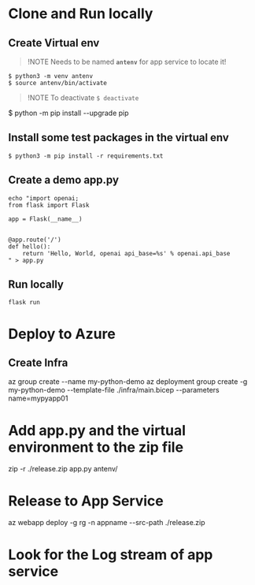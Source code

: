 

# Clone and Run locally

##  Create Virtual env

 > !NOTE
 > Needs to be named **`antenv`** for app service to locate it!

```
$ python3 -m venv antenv
$ source antenv/bin/activate
```

 > !NOTE To deactivate 
 > `$ deactivate`


$ python -m pip install --upgrade pip

## Install some test packages in the virtual env

```
$ python3 -m pip install -r requirements.txt
```

##  Create a demo app.py

```
echo "import openai;
from flask import Flask

app = Flask(__name__)


@app.route('/')
def hello():
    return 'Hello, World, openai api_base=%s' % openai.api_base
" > app.py
```


## Run locally

```
flask run
```

#  Deploy to Azure

## Create Infra
az group create --name my-python-demo
az deployment group create -g my-python-demo --template-file ./infra/main.bicep --parameters name=mypyapp01

# Add app.py and the virtual environment to the zip file
zip -r ./release.zip app.py  antenv/

# Release to App Service
az webapp deploy -g rg -n appname --src-path ./release.zip

# Look for the Log stream of app service 